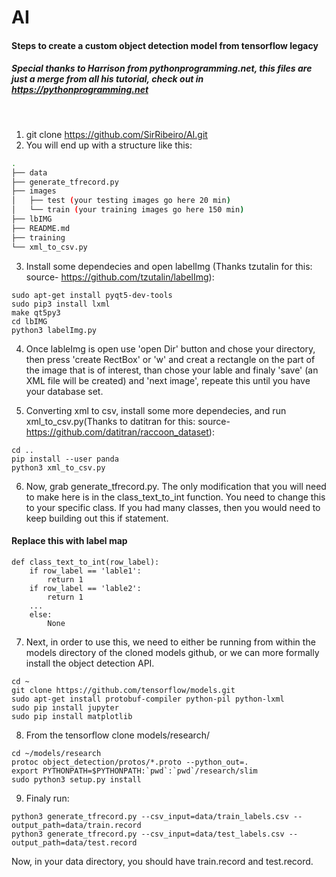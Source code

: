 # AI
#### Steps to create a custom object detection model from tensorflow legacy
##### Special thanks to Harrison from pythonprogramming.net, this files are just a merge from all his tutorial, check out in https://pythonprogramming.net
<br>

1. git clone https://github.com/SirRibeiro/AI.git
2. You will end up with a structure like this:
  ```bash
  .
  ├── data
  ├── generate_tfrecord.py
  ├── images
  │   ├── test (your testing images go here 20 min)
  │   └── train (your training images go here 150 min)
  ├── lbIMG
  ├── README.md
  ├── training
  └── xml_to_csv.py

  ```
3. Install some dependecies and open labelImg (Thanks tzutalin for this: source- https://github.com/tzutalin/labelImg):
 ```
sudo apt-get install pyqt5-dev-tools
sudo pip3 install lxml
make qt5py3
cd lbIMG
python3 labelImg.py
 ```
4. Once lableImg is open use 'open Dir' button and chose your directory, then press 'create RectBox' or 'w' and creat a rectangle on the part of the image that is of interest, than chose your lable and finaly 'save' (an XML file will be created) and 'next image', repeate this until you have your database set.

5. Converting xml to csv, install some more dependecies, and run xml_to_csv.py(Thanks to datitran for this: source- https://github.com/datitran/raccoon_dataset):
```
cd ..
pip install --user panda
python3 xml_to_csv.py
```

6. Now, grab generate_tfrecord.py. The only modification that you will need to make here is in the class_text_to_int function. You need to change this to your specific class.  If you had many classes, then you would need to keep building out this if statement.

  #### Replace this with label map
  ```
  def class_text_to_int(row_label):
      if row_label == 'lable1':
          return 1
      if row_label == 'lable2':
          return 1
      ...
      else:
          None
  ```

7. Next, in order to use this, we need to either be running from within the models directory of the cloned models github, or we can more formally install the object detection API.

  ```
  cd ~
  git clone https://github.com/tensorflow/models.git
  sudo apt-get install protobuf-compiler python-pil python-lxml
  sudo pip install jupyter
  sudo pip install matplotlib
  ```

8. From the tensorflow clone models/research/
  ```
  cd ~/models/research
  protoc object_detection/protos/*.proto --python_out=.
  export PYTHONPATH=$PYTHONPATH:`pwd`:`pwd`/research/slim
  sudo python3 setup.py install
  ```
9. Finaly run:

  ```
  python3 generate_tfrecord.py --csv_input=data/train_labels.csv --output_path=data/train.record
  python3 generate_tfrecord.py --csv_input=data/test_labels.csv --output_path=data/test.record
  ```
  Now, in your data directory, you should have train.record and test.record.
